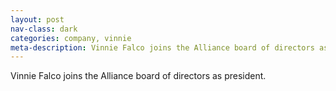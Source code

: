 ```yaml
---
layout: post
nav-class: dark
categories: company, vinnie
meta-description: Vinnie Falco joins the Alliance board of directors as president.
---
```

Vinnie Falco joins the Alliance board of directors as president.
